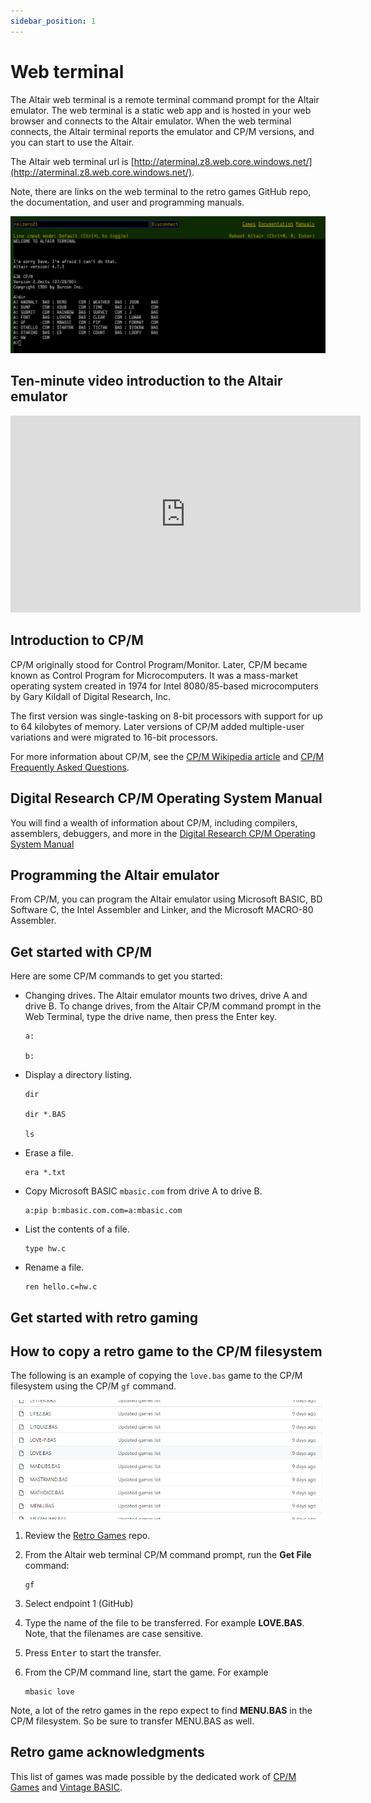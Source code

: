 ```yaml
---
sidebar_position: 1
---
```


# Web terminal

The Altair web terminal is a remote terminal command prompt for the Altair emulator. The web terminal is a static web app and is hosted in your web browser and connects to the Altair emulator. When the web terminal connects, the Altair terminal reports the emulator and CP/M versions, and you can start to use the Altair.

The Altair web terminal url is [http://aterminal.z8.web.core.windows.net/](http://aterminal.z8.web.core.windows.net/).

Note, there are links on the web terminal to the retro games GitHub repo, the documentation, and user and programming manuals.

![This image shows the web terminal](img/web_terminal_intro.png)

## Ten-minute video introduction to the Altair emulator

<iframe width="560" height="315" src="https://www.youtube.com/embed/uTBHzwm11xM" title="YouTube video player" frameborder="0" allow="accelerometer; autoplay; clipboard-write; encrypted-media; gyroscope; picture-in-picture" allowfullscreen></iframe>

## Introduction to CP/M

CP/M originally stood for Control Program/Monitor. Later, CP/M became known as Control Program for Microcomputers. It was a mass-market operating system created in 1974 for Intel 8080/85-based microcomputers by Gary Kildall of Digital Research, Inc.

The first version was single-tasking on 8-bit processors with support for up to 64 kilobytes of memory. Later versions of CP/M added multiple-user variations and were migrated to 16-bit processors.

For more information about CP/M, see the [CP/M Wikipedia article](https://en.wikipedia.org/wiki/CP/M?azure-portal=true) and [CP/M Frequently Asked Questions](http://www.gaby.de/faq.htm).

## Digital Research CP/M Operating System Manual

You will find a wealth of information about CP/M, including compilers, assemblers, debuggers, and more in the [Digital Research CP/M Operating System Manual](http://www.gaby.de/cpm/manuals/archive/cpm22htm/)

## Programming the Altair emulator

From CP/M, you can program the Altair emulator using Microsoft BASIC, BD Software C, the Intel Assembler and Linker, and the Microsoft MACRO-80 Assembler.

## Get started with CP/M

Here are some CP/M commands to get you started:

- Changing drives. The Altair emulator mounts two drives, drive A and drive B. To change drives, from the Altair CP/M command prompt in the Web Terminal, type the drive name, then press the Enter key.

    ```cpm
    a:

    b:
    ```

- Display a directory listing.

    ```cpm
    dir

    dir *.BAS

    ls
    ```

- Erase a file.

    ```cpm
    era *.txt
    ```

- Copy Microsoft BASIC `mbasic.com` from drive A to drive B.

    ```cpm
    a:pip b:mbasic.com.com=a:mbasic.com
    ```

- List the contents of a file.

    ```cpm
    type hw.c
    ```

- Rename a file.

    ```cpm
    ren hello.c=hw.c
    ```

## Get started with retro gaming

## How to copy a retro game to the CP/M filesystem

The following is an example of copying the `love.bas` game to the CP/M filesystem using the CP/M `gf` command.

![](img/retro-games-snippet.png)

1. Review the [Retro Games](https://github.com/AzureSphereCloudEnabledAltair8800/RetroGames) repo.
1. From the Altair web terminal CP/M command prompt, run the **Get File** command:

    ```cpm
    gf
    ```

1. Select endpoint 1 (GitHub)
1. Type the name of the file to be transferred. For example **LOVE.BAS**. Note, that the filenames are case sensitive.
1. Press <kbd>Enter</kbd> to start the transfer.
1. From the CP/M command line, start the game. For example

    ```cpm
    mbasic love
    ```

Note, a lot of the retro games in the repo expect to find **MENU.BAS** in the CP/M filesystem. So be sure to transfer MENU.BAS as well.

## Retro game acknowledgments

This list of games was made possible by the dedicated work of [CP/M Games](http://www.retroarchive.org/cpm/games/games.htm) and [Vintage BASIC](http://www.vintage-basic.net/games.html).
